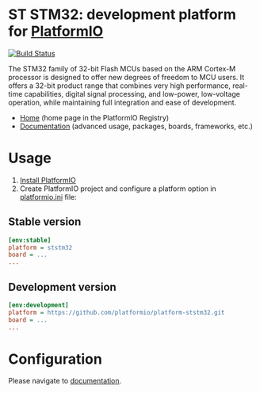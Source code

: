 # ST STM32: development platform for [PlatformIO](http://platformio.org)

[![Build Status](https://github.com/platformio/platform-ststm32/workflows/Examples/badge.svg)](https://github.com/platformio/platform-ststm32/actions)

The STM32 family of 32-bit Flash MCUs based on the ARM Cortex-M processor is designed to offer new degrees of freedom to MCU users. It offers a 32-bit product range that combines very high performance, real-time capabilities, digital signal processing, and low-power, low-voltage operation, while maintaining full integration and ease of development.

* [Home](https://registry.platformio.org/platforms/platformio/ststm32) (home page in the PlatformIO Registry)
* [Documentation](https://docs.platformio.org/page/platforms/ststm32.html) (advanced usage, packages, boards, frameworks, etc.)

# Usage

1. [Install PlatformIO](http://platformio.org)
2. Create PlatformIO project and configure a platform option in [platformio.ini](https://docs.platformio.org/page/projectconf.html) file:

## Stable version

```ini
[env:stable]
platform = ststm32
board = ...
...
```

## Development version

```ini
[env:development]
platform = https://github.com/platformio/platform-ststm32.git
board = ...
...
```

# Configuration

Please navigate to [documentation](https://docs.platformio.org/page/platforms/ststm32.html).
